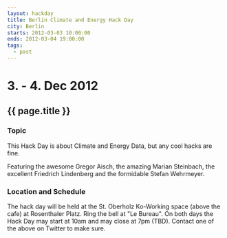 ```yaml
---
layout: hackday
title: Berlin Climate and Energy Hack Day
city: Berlin
starts: 2012-03-03 10:00:00
ends: 2012-03-04 19:00:00
tags:
  - past
---
```


# 3. - 4. Dec 2012
## {{ page.title }}

### Topic
This Hack Day is about Climate and Energy Data, but any cool hacks are fine.

Featuring the awesome Gregor Aisch, the amazing Marian Steinbach, the excellent Friedrich Lindenberg and the formidable Stefan Wehrmeyer.

### Location and Schedule
The hack day will be held at the St. Oberholz Ko-Working space (above the cafe) at Rosenthaler Platz. Ring the bell at "Le Bureau".
On both days the Hack Day may start at 10am and may close at 7pm (TBD). Contact one of the above on Twitter to make sure.
